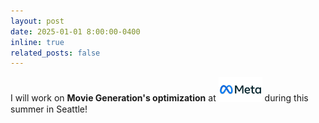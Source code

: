 ```yaml
---
layout: post
date: 2025-01-01 8:00:00-0400
inline: true
related_posts: false
---
```


I will work on **Movie Generation's optimization** at  <img src="/assets/img/Meta-Logo.png" alt="Meta Logo" style="width:70px;"> during this summer in Seattle!


